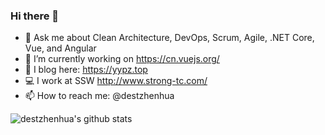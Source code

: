 ### Hi there 👋

- 💬 Ask me about Clean Architecture, DevOps, Scrum, Agile, .NET Core, Vue, and Angular
- 🔭 I’m currently working on https://cn.vuejs.org/
- 📃 I blog here: https://yypz.top
- 💻 I work at SSW http://www.strong-tc.com/
- 📫 How to reach me: @destzhenhua

![destzhenhua's github stats](https://github-readme-stats.vercel.app/api/?username=destzhenhua&show_icons=true&title_color=fff&icon_color=79ff97&text_color=9f9f9f&bg_color=151515)


<!--
**DestZhenhua/DestZhenhua** is a ✨ _special_ ✨ repository because its `README.md` (this file) appears on your GitHub profile.

Here are some ideas to get you started:

- 🔭 I’m currently working on ...
- 🌱 I’m currently learning ...
- 👯 I’m looking to collaborate on ...
- 🤔 I’m looking for help with ...
- 💬 Ask me about ...
- 📫 How to reach me: ...
- 😄 Pronouns: ...
- ⚡ Fun fact: ...
-->
